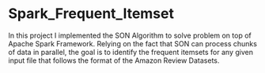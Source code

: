 # Spark_Frequent_Itemset
In this project I implemented the SON Algorithm to solve problem on top of Apache Spark Framework. Relying on the fact that SON can process chunks of data in parallel, the goal is to identify the frequent itemsets for any given input file that follows the format of the Amazon Review Datasets.
